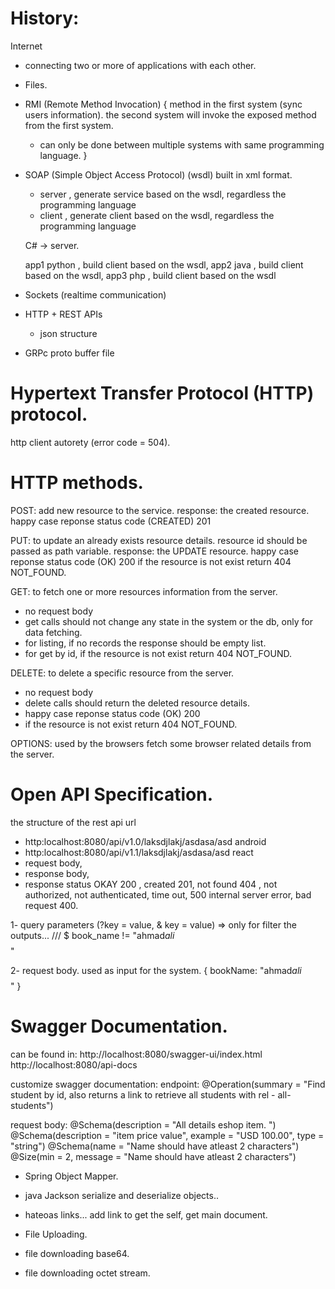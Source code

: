 # History:

Internet

- connecting two or more of applications with each other.

- Files.

- RMI (Remote Method Invocation) {
  method in the first system (sync users information).
  the second system will invoke the exposed method from the first system.

    - can only be done between multiple systems with same programming language.
      }

- SOAP (Simple Object Access Protocol) (wsdl) built in xml format.
    - server , generate service based on the wsdl, regardless the programming language
    - client , generate client based on the wsdl, regardless the programming language

  C# -> server.

  app1 python , build client based on the wsdl,
  app2 java , build client based on the wsdl,
  app3 php , build client based on the wsdl

- Sockets (realtime communication)

- HTTP + REST APIs
    - json structure

- GRPc proto buffer file

# Hypertext Transfer Protocol (HTTP) protocol.

http client autorety (error code = 504).

# HTTP methods.

POST: add new resource to the service.
response: the created resource.
happy case reponse status code (CREATED) 201

PUT: to update an already exists resource details.
resource id should be passed as path variable.
response: the UPDATE resource.
happy case reponse status code (OK) 200
if the resource is not exist return 404 NOT_FOUND.

GET: to fetch one or more resources information from the server.
- no request body
- get calls should not change any state in the system or the db, only for data fetching.
- for listing, if no records the response should be empty list.
- for get by id, if the resource is not exist return 404 NOT_FOUND.

DELETE: to delete a specific resource from the server.

- no request body
- delete calls should return the deleted resource details.
- happy case reponse status code (OK) 200
- if the resource is not exist return 404 NOT_FOUND.

OPTIONS: used by the browsers fetch some browser related details from the server.

# Open API Specification.

the structure of the rest api url

- http:localhost:8080/api/v1.0/laksdjlakj/asdasa/asd android
- http:localhost:8080/api/v1.1/laksdjlakj/asdasa/asd react
- request body,
- response body,
- response status OKAY 200 , created 201, not found 404 , not authorized, not authenticated, time out, 500 internal
  server error, bad request 400.

1- query parameters (?key = value, & key = value)  => only for filter the outputs...
/// $ book_name != "ahmad$ali$$$$$$$$$"

2- request body. used as input for the system.
{
bookName: "ahmad$ali$$$$$$$$$"
}

# Swagger Documentation.
can be found in:
http://localhost:8080/swagger-ui/index.html
http://localhost:8080/api-docs

customize swagger documentation:
endpoint:
@Operation(summary = "Find student by id, also returns a link to retrieve all students with rel - all-students")

request body:
@Schema(description = "All details eshop item. ")
@Schema(description = "item price value", example = "USD 100.00", type = "string")
@Schema(name = "Name should have atleast 2 characters")
@Size(min = 2, message = "Name should have atleast 2 characters")


- Spring Object Mapper.
- java Jackson serialize and deserialize objects..
- hateoas links... add link to get the self, get main document.



- File Uploading.
- file downloading base64.
- file downloading octet stream.

